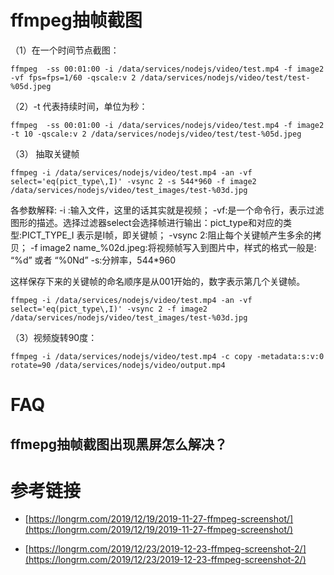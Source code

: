 # ffmpeg抽帧截图

（1）在一个时间节点截图：
```
ffmpeg  -ss 00:01:00 -i /data/services/nodejs/video/test.mp4 -f image2  -vf fps=fps=1/60 -qscale:v 2 /data/services/nodejs/video/test/test-%05d.jpeg
```

（2）-t 代表持续时间，单位为秒：
```
ffmpeg  -ss 00:01:00 -i /data/services/nodejs/video/test.mp4 -f image2  -t 10 -qscale:v 2 /data/services/nodejs/video/test/test-%05d.jpeg
```

（3） 抽取关键帧
```
ffmpeg -i /data/services/nodejs/video/test.mp4 -an -vf select='eq(pict_type\,I)' -vsync 2 -s 544*960 -f image2 /data/services/nodejs/video/test_images/test-%03d.jpg
```

各参数解释:
-i :输入文件，这里的话其实就是视频；
-vf:是一个命令行，表示过滤图形的描述。选择过滤器select会选择帧进行输出：pict_type和对应的类型:PICT_TYPE_I 表示是I帧，即关键帧；
-vsync 2:阻止每个关键帧产生多余的拷贝；
-f image2 name_%02d.jpeg:将视频帧写入到图片中，样式的格式一般是: “%d” 或者 “%0Nd”
-s:分辨率，544*960

这样保存下来的关键帧的命名顺序是从001开始的，数字表示第几个关键帧。

```
ffmpeg -i /data/services/nodejs/video/test.mp4 -an -vf select='eq(pict_type\,I)' -vsync 2 -f image2 /data/services/nodejs/video/test_images/test-%03d.jpg
```

（3）视频旋转90度：
```
ffmpeg -i /data/services/nodejs/video/test.mp4 -c copy -metadata:s:v:0 rotate=90 /data/services/nodejs/video/output.mp4
```

# FAQ

## ffmepg抽帧截图出现黑屏怎么解决？

# 参考链接

- [https://longrm.com/2019/12/19/2019-11-27-ffmpeg-screenshot/](https://longrm.com/2019/12/19/2019-11-27-ffmpeg-screenshot/)

- [https://longrm.com/2019/12/23/2019-12-23-ffmpeg-screenshot-2/](https://longrm.com/2019/12/23/2019-12-23-ffmpeg-screenshot-2/)
